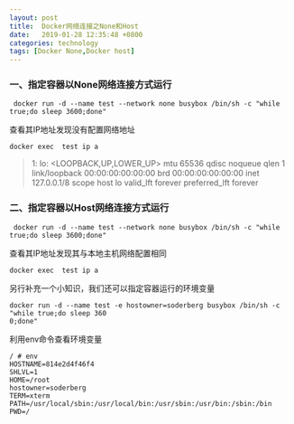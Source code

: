 ```yaml
---
layout: post
title:  Docker网络连接之None和Host
date:   2019-01-28 12:35:48 +0800
categories: technology
tags: [Docker None,Docker host]
---
```

### 一、指定容器以None网络连接方式运行
``` shell
 docker run -d --name test --network none busybox /bin/sh -c "while true;do sleep 3600;done"
```
查看其IP地址发现没有配置网络地址
```shell
docker exec  test ip a
```
>1: lo: <LOOPBACK,UP,LOWER_UP> mtu 65536 qdisc noqueue qlen 1
    link/loopback 00:00:00:00:00:00 brd 00:00:00:00:00:00
    inet 127.0.0.1/8 scope host lo
       valid_lft forever preferred_lft forever

### 二、指定容器以Host网络连接方式运行
``` shell
 docker run -d --name test --network none busybox /bin/sh -c "while true;do sleep 3600;done"
```
查看其IP地址发现其与本地主机网络配置相同

```shell
docker exec  test ip a
```
另行补充一个小知识，我们还可以指定容器运行的环境变量
``` shell
docker run -d --name test -e hostowner=soderberg busybox /bin/sh -c "while true;do sleep 360
0;done"
```
利用env命令查看环境变量
``` output
/ # env
HOSTNAME=814e2d4f46f4
SHLVL=1
HOME=/root
hostowner=soderberg
TERM=xterm
PATH=/usr/local/sbin:/usr/local/bin:/usr/sbin:/usr/bin:/sbin:/bin
PWD=/
```
